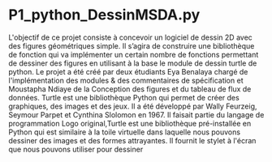 # P1_python_DessinMSDA.py
L'objectif de ce projet consiste à concevoir un logiciel de dessin 2D avec des figures géométriques simple. Il s’agira de construire une bibliothèque de fonction qui va implémenter un certain nombre de fonctions permettant de dessiner des figures en utilisant à la base le module de dessin turtle de python. 
Le projet a été créé par deux étudiants Eya Benalaya chargé de l'implémentation des modules & des commentaires de spécification et Moustapha Ndiaye de la Conception des figures et du tableau de flux de données. 
Turtle est une bibliothèque Python qui permet de créer des graphiques, des images et des jeux. Il a été développé par Wally Feurzeig, Seymour Parpet et Cynthina Slolomon en 1967. Il faisait partie du langage de programmation Logo original,Turtle est une bibliothèque pré-installée en Python qui est similaire à la toile virtuelle dans laquelle nous pouvons dessiner des images et des formes attrayantes. 
Il fournit le stylet à l'écran que nous pouvons utiliser pour dessiner
 
    

